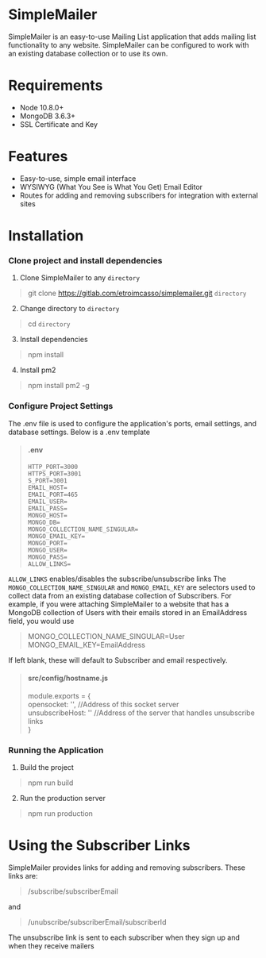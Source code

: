 # SimpleMailer

SimpleMailer is an easy-to-use Mailing List application that adds mailing list functionality to any website. SimpleMailer can be configured to work with an existing database collection or to use its own. 

# Requirements
* Node 10.8.0+
* MongoDB 3.6.3+
* SSL Certificate and Key

# Features
* Easy-to-use, simple email interface
* WYSIWYG (What You See is What You Get) Email Editor
* Routes for adding and removing subscribers for integration with external sites


# Installation

### Clone project and install dependencies

1. Clone SimpleMailer to any `directory`

> git clone https://gitlab.com/etroimcasso/simplemailer.git `directory`

2. Change directory to `directory`

> cd `directory`

3. Install dependencies

> npm install

4. Install pm2

> npm install pm2 -g

### Configure Project Settings
The .env file is used to configure the application's ports, email settings, and database settings.
Below is a .env template
>#### __.env__
>```
>HTTP_PORT=3000
>HTTPS_PORT=3001
>S_PORT=3001
>EMAIL_HOST=
>EMAIL_PORT=465
>EMAIL_USER=
>EMAIL_PASS=
>MONGO_HOST=
>MONGO_DB=
>MONGO_COLLECTION_NAME_SINGULAR=
>MONGO_EMAIL_KEY=
>MONGO_PORT=
>MONGO_USER=
>MONGO_PASS=    
>ALLOW_LINKS=
>```

`ALLOW_LINKS` enables/disables the subscribe/unsubscribe links
The `MONGO_COLLECTION_NAME_SINGULAR` and `MONGO_EMAIL_KEY` are selectors used to collect data from an existing database collection of Subscribers. 
For example, if you were attaching SimpleMailer to a website that has a MongoDB collection of Users with their emails stored in an EmailAddress field, you would use

>MONGO_COLLECTION_NAME_SINGULAR=User    
>MONGO_EMAIL_KEY=EmailAddress    

If left blank, these will default to Subscriber and email respectively.

>#### __src/config/hostname.js__
>module.exports = {    
>	opensocket: '', //Address of this socket server    
>	unsubscribeHost: '' //Address of the server that handles unsubscribe links    
>}

### Running the Application

1. Build the project    

>npm run build    

2. Run the production server    

>npm run production    

# Using the Subscriber Links
SimpleMailer provides links for adding and removing subscribers. These links are:
>/subscribe/subscriberEmail    

and    

>/unubscribe/subscriberEmail/subscriberId      

The unsubscribe link is sent to each subscriber when they sign up and when they receive mailers
